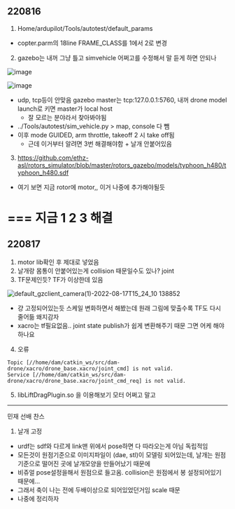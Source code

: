 ## 220816

1. Home/ardupilot/Tools/autotest/default_params
- copter.parm의 18line FRAME_CLASS를 1에서 2로 변경

2. gazebo는 내꺼 그냥 틀고 simvehicle 어쩌고를 수정해서 말 듣게 하면 안되나

![image](https://user-images.githubusercontent.com/108650199/184817115-57d4696b-2100-40b1-9ac3-ed0ab97ab62a.png)
  
![image](https://user-images.githubusercontent.com/108650199/184817960-e2ea742a-a16f-4050-9204-4263870cb799.png)

- udp, tcp등이 안맞음 gazebo master는 tcp:127.0.0.1:5760, 내꺼 drone model launch로 키면 master가 local host
  - 잘 모르는 분야라서 찾아봐야됨
- ../Tools/autotest/sim_vehicle.py > map, console 다 뺌
- 이후 mode GUIDED, arm throttle, takeoff 2 시 take off됨
  - 근데 이거부터 알려면 3번 해결해야함 + 날개 안붙어있음

3. https://github.com/ethz-asl/rotors_simulator/blob/master/rotors_gazebo/models/typhoon_h480/typhoon_h480.sdf
- 여기 보면 지금 rotor에 motor,, 이거 나중에 추가해야될듯

===
지금 1 2 3 해결
===

## 220817

1. motor lib확인 후 제대로 넣었음
2. 날개랑 몸통이 안붙어있는게 collision 때문일수도 있나? joint
3. TF문제인듯? TF가 이상한데 있음

![default_gzclient_camera(1)-2022-08-17T15_24_10 138852](https://user-images.githubusercontent.com/108650199/185049326-c2ca9032-c9ca-437f-8d67-c7310f38abe7.jpg)

  - 걍 고정되어있는듯 스케일 변화하면서 해봤는데 원래 그림에 맞출수록 TF도 다시 줄어듦 왜지감자
  - xacro는 tf필요없음.. joint state publish가 쉽게 변환해주기 때문 그면 어케 해야하나요

4. 오류
```
Topic [//home/dam/catkin_ws/src/dam-drone/xacro/drone_base.xacro/joint_cmd] is not valid.
Service [//home/dam/catkin_ws/src/dam-drone/xacro/drone_base.xacro/joint_cmd_req] is not valid.
```

5. libLiftDragPlugin.so 을 이용해보기 모터 어쩌고 말고


---

민재 선배 찬스
1. 날개 고정
- urdf는 sdf와 다르게 link맨 위에서 pose하면 다 따라오는게 아님 독립적임
- 모든것이 원점기준으로 이미지파일이 (dae, stl)이 모델링 되어있는데, 날개는 원점기준으로 떨어진 곳에 날개모양을 만들어났기 때문에
- 비쥬얼 pose설정을해서 원점으로 들고옴. collision은 원점에서 봉 설정되어있기 때문에...
- 그래서 축이 나는 전에 두배이상으로 되어있었던거임 scale 때문
- 나중에 정리하자
